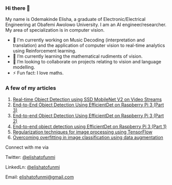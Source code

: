 ### Hi there 👋

 My name is Odemakinde Elisha, a graduate of Electronic/Electrical Engineering at Obafemi Awolowo University. I am an AI engineer/researcher. My area of specialization is in computer vision. 
 - 🔭 I'm currently working on Music Decoding (interpretation and translation) and the application of computer vision to real-time analytics using Reinforcement learning.
 - 🌱 I’m currently learning the mathematical rudiments of vision.
 - 👯 I’m looking to collaborate on projects relating to vision and language modelling.
 - ⚡ Fun fact: I love maths.

### A few of my articles

1. [Real-time Object Detection using SSD MobileNet V2 on Video Streams](https://heartbeat.fritz.ai/real-time-object-detection-using-ssd-mobilenet-v2-on-video-streams-3bfc1577399c)
2. [End-to-End Object Detection Using EfficientDet on Raspberry Pi 3 (Part 3)](https://heartbeat.fritz.ai/end-to-end-object-detection-using-efficientdet-on-raspberry-pi-3-part-3-2bd6a7a6614d)
3. [End-to-end Object Detection Using EfficientDet on Raspberry Pi 3 (Part 2)](https://heartbeat.fritz.ai/end-to-end-object-detection-using-efficientdet-on-raspberry-pi-3-part-2-bb5133646630)
4. [End-to-end object detection using EfficientDet on Raspberry Pi 3 (Part 1)](https://heartbeat.fritz.ai/end-to-end-object-detection-using-efficientdet-on-raspberry-pi-3-e4a0d3fe895b)
5. [Regularization techniques for image processing using TensorFlow](https://heartbeat.fritz.ai/regularization-techniques-for-image-processing-using-tensorflow-56c5b365bc17)
6. [Overcoming overfitting in image classification using data augmentation](https://heartbeat.fritz.ai/overcoming-overfitting-in-image-classification-using-data-augmentation-9858c5cee986)


Connect with me via

Twitter: [@elishatofunmi](https://twitter.com/Elishatofunmi)

LinkedLn: [@elishatofunmi](https://www.linkedin.com/in/elisha-odemakinde-366705150/)

Email: elishatofunmi@gmail.com


 

<!--
**elishatofunmi/elishatofunmi** is a ✨ _special_ ✨ repository because its `README.md` (this file) appears on your GitHub profile.



Here are some ideas to get you started:

- 🔭 I’m currently working on ...
- 🌱 I’m currently learning ...
- 👯 I’m looking to collaborate on ...
- 🤔 I’m looking for help with ...
- 💬 Ask me about ...
- 📫 How to reach me: ...
- 😄 Pronouns: ...
- ⚡ Fun fact: ...
-->
